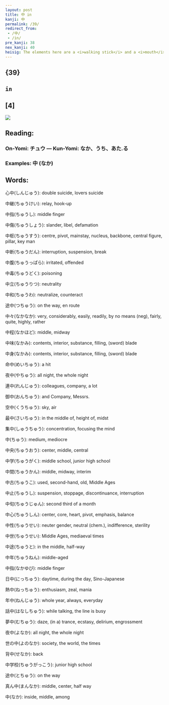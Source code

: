 ```yaml
---
layout: post
title: 中 in
kanji: 中
permalink: /39/
redirect_from:
 - /中/
 - /in/
pre_kanji: 38
nex_kanji: 40
heisig: The elements here are a <i>walking stick</i> and a <i>mouth</i>. Remember the trouble your mother had getting medicine <b>in</b> your <i>mouth</i>? Chances are it crossed her mind more than once to grab something handy, like your grandfather's <i>walking stick</i>, to pry open your jaws while she performed her duty. Keep the image of getting something <b>in</b> from the outside, and the otherwise abstract sense of this key word should be a lot easier than trying to spoon castor oil <b>in</b>to a baby's mouth.
---
```


## {39}

## `in`

## [4]

<div class="stroke"><img src="E4B8AD.png" /></div>

## Reading:

### On-Yomi: チュウ &mdash; Kun-Yomi: なか、うち、あた.る

### Examples: 中 (なか)

## Words:

心中(しんじゅう): double suicide, lovers suicide

中継(ちゅうけい): relay, hook-up

中指(ちゅうし): middle finger

中傷(ちゅうしょう): slander, libel, defamation

中枢(ちゅうすう): centre, pivot, mainstay, nucleus, backbone, central figure, pillar, key man

中断(ちゅうだん): interruption, suspension, break

中腹(ちゅうっぱら): irritated, offended

中毒(ちゅうどく): poisoning

中立(ちゅうりつ): neutrality

中和(ちゅうわ): neutralize, counteract

途中(つちゅう): on the way, en route

中々(なかなか): very, considerably, easily, readily, by no means (neg), fairly, quite, highly, rather

中程(なかほど): middle, midway

中味(なかみ): contents, interior, substance, filling, (sword) blade

中身(なかみ): contents, interior, substance, filling, (sword) blade

命中(めいちゅう): a hit

夜中(やちゅう): all night, the whole night

連中(れんじゅう): colleagues, company, a lot

御中(おんちゅう): and Company, Messrs.

空中(くうちゅう): sky, air

最中(さいちゅう): in the middle of, height of, midst

集中(しゅうちゅう): concentration, focusing the mind

中(ちゅう): medium, mediocre

中央(ちゅうおう): center, middle, central

中学(ちゅうがく): middle school, junior high school

中間(ちゅうかん): middle, midway, interim

中古(ちゅうこ): used, second-hand, old, Middle Ages

中止(ちゅうし): suspension, stoppage, discontinuance, interruption

中旬(ちゅうじゅん): second third of a month

中心(ちゅうしん): center, core, heart, pivot, emphasis, balance

中性(ちゅうせい): neuter gender, neutral (chem.), indifference, sterility

中世(ちゅうせい): Middle Ages, mediaeval times

中途(ちゅうと): in the middle, half-way

中年(ちゅうねん): middle-aged

中指(なかゆび): middle finger

日中(にっちゅう): daytime, during the day, Sino-Japanese

熱中(ねっちゅう): enthusiasm, zeal, mania

年中(ねんじゅう): whole year, always, everyday

話中(はなしちゅう): while talking, the line is busy

夢中(むちゅう): daze, (in a) trance, ecstasy, delirium, engrossment

夜中(よなか): all night, the whole night

世の中(よのなか): society, the world, the times

背中(せなか): back

中学校(ちゅうがっこう): junior high school

途中(とちゅう): on the way

真ん中(まんなか): middle, center, half way

中(なか): inside, middle, among
